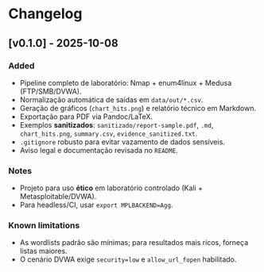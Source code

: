 # Changelog

## [v0.1.0] - 2025-10-08
### Added
- Pipeline completo de laboratório: Nmap + enum4linux + Medusa (FTP/SMB/DVWA).
- Normalização automática de saídas em `data/out/*.csv`.
- Geração de gráficos (`chart_hits.png`) e relatório técnico em Markdown.
- Exportação para PDF via Pandoc/LaTeX.
- Exemplos **sanitizados**: `sanitizado/report-sample.pdf`, `.md`, `chart_hits.png`, `summary.csv`, `evidence_sanitized.txt`.
- `.gitignore` robusto para evitar vazamento de dados sensíveis.
- Aviso legal e documentação revisada no `README`.

### Notes
- Projeto para uso **ético** em laboratório controlado (Kali + Metasploitable/DVWA).
- Para headless/CI, usar `export MPLBACKEND=Agg`.

### Known limitations
- As wordlists padrão são mínimas; para resultados mais ricos, forneça listas maiores.
- O cenário DVWA exige `security=low` e `allow_url_fopen` habilitado.
